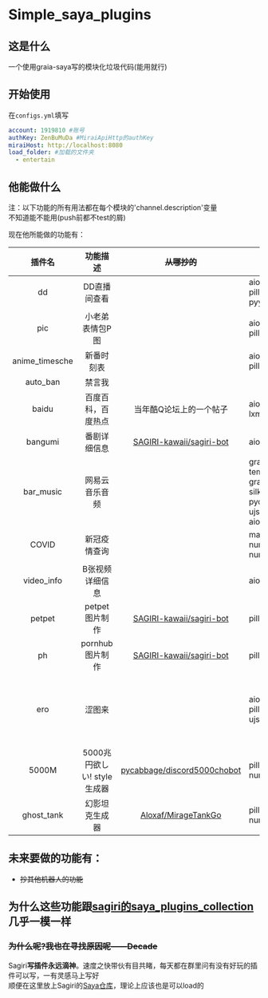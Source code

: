 # Simple_saya_plugins

## 这是什么
一个使用graia-saya写的模块化垃圾代码(能用就行)

## 开始使用
在`configs.yml`填写
```yaml
account: 1919810 #账号
authKey: ZenBuMuDa #MiraiApiHttp的authKey
miraiHost: http://localhost:8080
load_folder: #加载的文件夹
  - entertain
```

## 他能做什么
注：以下功能的所有用法都在每个模块的'channel.description'变量  
    不知道能不能用(push前都不test的屑)
 
现在他所能做的功能有：

插件名|功能描述|~~从哪抄的~~|require|备注
:--:|:--:|:--:|---|---
dd|DD直播间查看||aiohttp<br/>pillow<br/>pyyaml|
pic|小老弟表情包P图||aiohttp<br/>pillow|
anime_timesche|新番时刻表||aiohttp<br/>pillow|
auto_ban|禁言我|||
baidu|百度百科，百度热点|当年酷Q论坛上的一个帖子|aiohttp<br/>lxml|
bangumi|番剧详细信息|[SAGIRI-kawaii/sagiri-bot](https://github.com/SAGIRI-kawaii/sagiri-bot)|aiohttp|
bar_music|网易云音乐音频||graia-template<br/>graiax-silkcoder<br/>pycryptodome<br/>ujson<br/>aiofiles|需要expand/Netease.py
COVID|新冠疫情查询||matplotlib<br/>numpy<br/>numpy|
video_info|B张视频详细信息||aiohttp|
petpet|petpet图片制作|[SAGIRI-kawaii/sagiri-bot](https://github.com/SAGIRI-kawaii/sagiri-bot)|pillow|
ph|pornhub图片制作|[SAGIRI-kawaii/sagiri-bot](https://github.com/SAGIRI-kawaii/sagiri-bot)|pillow|需要expand/text.py<br/>scr/font
ero|涩图来||aiohttp<br/>pillow<br/>ujson|需要expand/save.py<br/>需要自行设置Lolicon api key<br/>请自行创建一个data文件夹
5000M|5000兆円欲しい! style生成器|[pycabbage/discord5000chobot](https://github.com/pycabbage/discord5000chobot)|pillow<br/>numpy|需要src/font
ghost_tank|幻影坦克生成器|[Aloxaf/MirageTankGo](https://github.com/Aloxaf/MirageTankGo)|pillow<br/>numpy

## 未来要做的功能有：
 - ~~抄其他机器人的功能~~

## 为什么这些功能跟[sagiri的saya_plugins_collection](https://github.com/SAGIRI-kawaii/saya_plugins_collection)几乎一模一样
### ~~为什么呢?我也在寻找原因呢——Decade~~
Sagiri**写插件永远滴神**。速度之快带伙有目共睹，每天都在群里问有没有好玩的插件可以写，一有灵感马上写好  
顺便在这里放上Sagiri的[Saya仓库](https://github.com/SAGIRI-kawaii/saya_plugins_collection)，理论上应该也是可以load的
